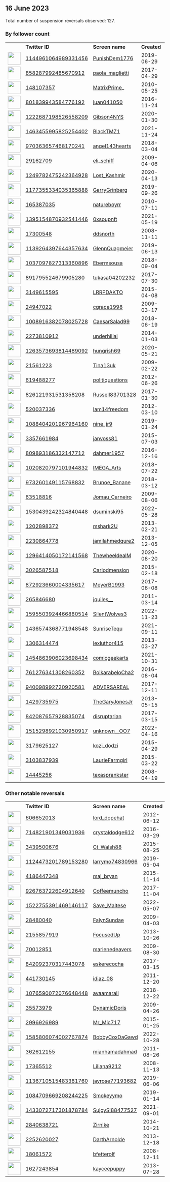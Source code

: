 
## 16 June 2023
Total number of suspension reversals observed: 127.

### By follower count
<table><tr><th></th><th align="left">Twitter ID</th><th align="left">Screen name</th>
<th align="left">Created</th><th align="left">Status</th><th align="left">Suspended</th><th align="left">Followers</th>
<tr><td><a href="https://pbs.twimg.com/profile_images/1196094689293848577/0FDD5hLQ_normal.jpg"><img src="https://pbs.twimg.com/profile_images/1196094689293848577/0FDD5hLQ_normal.jpg" width="40px" height="40px" align="center"/></a></td><td><a href="https://twitter.com/intent/user?user_id=1144961064989331456">1144961064989331456</a></td><td><a href="https://twitter.com/PunishDem1776">PunishDem1776</a></td><td>2019-06-29</td><td align="center"></td><td></td><td>121304</td></tr>
<tr><td><a href="https://pbs.twimg.com/profile_images/1646337050818367488/UxYLtvv5_normal.jpg"><img src="https://pbs.twimg.com/profile_images/1646337050818367488/UxYLtvv5_normal.jpg" width="40px" height="40px" align="center"/></a></td><td><a href="https://twitter.com/intent/user?user_id=858287992485670912">858287992485670912</a></td><td><a href="https://twitter.com/paola_maglietti">paola_maglietti</a></td><td>2017-04-29</td><td align="center"></td><td>2022-07-18</td><td>52592</td></tr>
<tr><td><a href="https://pbs.twimg.com/profile_images/1669904327354245121/7yknM4Yd_normal.jpg"><img src="https://pbs.twimg.com/profile_images/1669904327354245121/7yknM4Yd_normal.jpg" width="40px" height="40px" align="center"/></a></td><td><a href="https://twitter.com/intent/user?user_id=148107357">148107357</a></td><td><a href="https://twitter.com/MatrixPrime_">MatrixPrime_</a></td><td>2010-05-25</td><td align="center"></td><td></td><td>30299</td></tr>
<tr><td><a href="https://pbs.twimg.com/profile_images/1277980252677894148/2Gtfqkpm_normal.jpg"><img src="https://pbs.twimg.com/profile_images/1277980252677894148/2Gtfqkpm_normal.jpg" width="40px" height="40px" align="center"/></a></td><td><a href="https://twitter.com/intent/user?user_id=801839943584776192">801839943584776192</a></td><td><a href="https://twitter.com/juan041050">juan041050</a></td><td>2016-11-24</td><td align="center"></td><td>2023-06-07</td><td>24195</td></tr>
<tr><td><a href="https://pbs.twimg.com/profile_images/1484957028686647300/TRaRrHPG_normal.jpg"><img src="https://pbs.twimg.com/profile_images/1484957028686647300/TRaRrHPG_normal.jpg" width="40px" height="40px" align="center"/></a></td><td><a href="https://twitter.com/intent/user?user_id=1222687198526558209">1222687198526558209</a></td><td><a href="https://twitter.com/Gibson4NYS">Gibson4NYS</a></td><td>2020-01-30</td><td align="center"></td><td>2022-03-24</td><td>16573</td></tr>
<tr><td><a href="https://pbs.twimg.com/profile_images/1667938180635725824/YJ9jaZ_a_normal.jpg"><img src="https://pbs.twimg.com/profile_images/1667938180635725824/YJ9jaZ_a_normal.jpg" width="40px" height="40px" align="center"/></a></td><td><a href="https://twitter.com/intent/user?user_id=1463455995825254402">1463455995825254402</a></td><td><a href="https://twitter.com/BlackTMZ1">BlackTMZ1</a></td><td>2021-11-24</td><td align="center"></td><td>2023-06-06</td><td>15700</td></tr>
<tr><td><a href="https://pbs.twimg.com/profile_images/1641805070726578176/ORtjE6u-_normal.jpg"><img src="https://pbs.twimg.com/profile_images/1641805070726578176/ORtjE6u-_normal.jpg" width="40px" height="40px" align="center"/></a></td><td><a href="https://twitter.com/intent/user?user_id=970363657468170241">970363657468170241</a></td><td><a href="https://twitter.com/angel143hearts">angel143hearts</a></td><td>2018-03-04</td><td align="center"></td><td>2023-03-12</td><td>12771</td></tr>
<tr><td><a href="https://pbs.twimg.com/profile_images/1672110434399272962/WLKdh3re_normal.jpg"><img src="https://pbs.twimg.com/profile_images/1672110434399272962/WLKdh3re_normal.jpg" width="40px" height="40px" align="center"/></a></td><td><a href="https://twitter.com/intent/user?user_id=29162709">29162709</a></td><td><a href="https://twitter.com/eli_schiff">eli_schiff</a></td><td>2009-04-06</td><td align="center">🔒</td><td></td><td>10911</td></tr>
<tr><td><a href="https://pbs.twimg.com/profile_images/1344525844048273408/6wFHBHLD_normal.jpg"><img src="https://pbs.twimg.com/profile_images/1344525844048273408/6wFHBHLD_normal.jpg" width="40px" height="40px" align="center"/></a></td><td><a href="https://twitter.com/intent/user?user_id=1249782475242364928">1249782475242364928</a></td><td><a href="https://twitter.com/Lost_Kashmir">Lost_Kashmir</a></td><td>2020-04-13</td><td align="center"></td><td>2023-06-05</td><td>8755</td></tr>
<tr><td><a href="https://pbs.twimg.com/profile_images/1311473970785521665/jacnn0T2_normal.jpg"><img src="https://pbs.twimg.com/profile_images/1311473970785521665/jacnn0T2_normal.jpg" width="40px" height="40px" align="center"/></a></td><td><a href="https://twitter.com/intent/user?user_id=1177355334035365888">1177355334035365888</a></td><td><a href="https://twitter.com/GarryGrinberg">GarryGrinberg</a></td><td>2019-09-26</td><td align="center"></td><td></td><td>8522</td></tr>
<tr><td><a href="https://pbs.twimg.com/profile_images/645043981286424576/Fr4wVUp5_normal.png"><img src="https://pbs.twimg.com/profile_images/645043981286424576/Fr4wVUp5_normal.png" width="40px" height="40px" align="center"/></a></td><td><a href="https://twitter.com/intent/user?user_id=165387035">165387035</a></td><td><a href="https://twitter.com/natureboyrr">natureboyrr</a></td><td>2010-07-11</td><td align="center"></td><td>2022-05-05</td><td>5576</td></tr>
<tr><td><a href="https://pbs.twimg.com/profile_images/1662548095450730503/mAGu_Qs__normal.jpg"><img src="https://pbs.twimg.com/profile_images/1662548095450730503/mAGu_Qs__normal.jpg" width="40px" height="40px" align="center"/></a></td><td><a href="https://twitter.com/intent/user?user_id=1395154870932541446">1395154870932541446</a></td><td><a href="https://twitter.com/0xsoupnft">0xsoupnft</a></td><td>2021-05-19</td><td align="center"></td><td>2023-05-31</td><td>5138</td></tr>
<tr><td><a href="https://pbs.twimg.com/profile_images/1521296192524668932/g5dE32Ha_normal.jpg"><img src="https://pbs.twimg.com/profile_images/1521296192524668932/g5dE32Ha_normal.jpg" width="40px" height="40px" align="center"/></a></td><td><a href="https://twitter.com/intent/user?user_id=17300548">17300548</a></td><td><a href="https://twitter.com/ddsnorth">ddsnorth</a></td><td>2008-11-11</td><td align="center"></td><td>2022-12-20</td><td>3948</td></tr>
<tr><td><a href="https://pbs.twimg.com/profile_images/1487830477327192067/JAST12_x_normal.jpg"><img src="https://pbs.twimg.com/profile_images/1487830477327192067/JAST12_x_normal.jpg" width="40px" height="40px" align="center"/></a></td><td><a href="https://twitter.com/intent/user?user_id=1139264397644357634">1139264397644357634</a></td><td><a href="https://twitter.com/GlennQuagmeier">GlennQuagmeier</a></td><td>2019-06-13</td><td align="center"></td><td>2022-07-12</td><td>3497</td></tr>
<tr><td><a href="https://pbs.twimg.com/profile_images/1326591371457736705/g3AJN70n_normal.jpg"><img src="https://pbs.twimg.com/profile_images/1326591371457736705/g3AJN70n_normal.jpg" width="40px" height="40px" align="center"/></a></td><td><a href="https://twitter.com/intent/user?user_id=1037097827313360896">1037097827313360896</a></td><td><a href="https://twitter.com/Ebermsousa">Ebermsousa</a></td><td>2018-09-04</td><td align="center"></td><td>2022-09-21</td><td>3405</td></tr>
<tr><td><a href="https://abs.twimg.com/sticky/default_profile_images/default_profile_normal.png"><img src="https://abs.twimg.com/sticky/default_profile_images/default_profile_normal.png" width="40px" height="40px" align="center"/></a></td><td><a href="https://twitter.com/intent/user?user_id=891795524679905280">891795524679905280</a></td><td><a href="https://twitter.com/tukasa04202232">tukasa04202232</a></td><td>2017-07-30</td><td align="center"></td><td>2023-06-01</td><td>3063</td></tr>
<tr><td><a href="https://pbs.twimg.com/profile_images/1031268813600374784/ZgeK1LO6_normal.jpg"><img src="https://pbs.twimg.com/profile_images/1031268813600374784/ZgeK1LO6_normal.jpg" width="40px" height="40px" align="center"/></a></td><td><a href="https://twitter.com/intent/user?user_id=3149615595">3149615595</a></td><td><a href="https://twitter.com/LRRPDAKTO">LRRPDAKTO</a></td><td>2015-04-08</td><td align="center"></td><td></td><td>2979</td></tr>
<tr><td><a href="https://pbs.twimg.com/profile_images/1546733577517268993/B66lLeNB_normal.jpg"><img src="https://pbs.twimg.com/profile_images/1546733577517268993/B66lLeNB_normal.jpg" width="40px" height="40px" align="center"/></a></td><td><a href="https://twitter.com/intent/user?user_id=24947022">24947022</a></td><td><a href="https://twitter.com/cgrace1998">cgrace1998</a></td><td>2009-03-17</td><td align="center"></td><td>2023-06-02</td><td>2846</td></tr>
<tr><td><a href="https://pbs.twimg.com/profile_images/1446624463798165506/80tX6lC4_normal.jpg"><img src="https://pbs.twimg.com/profile_images/1446624463798165506/80tX6lC4_normal.jpg" width="40px" height="40px" align="center"/></a></td><td><a href="https://twitter.com/intent/user?user_id=1008916382078025728">1008916382078025728</a></td><td><a href="https://twitter.com/CaesarSalad99">CaesarSalad99</a></td><td>2018-06-19</td><td align="center"></td><td>2022-02-13</td><td>2396</td></tr>
<tr><td><a href="https://pbs.twimg.com/profile_images/759528967481102336/lkhA_bSc_normal.jpg"><img src="https://pbs.twimg.com/profile_images/759528967481102336/lkhA_bSc_normal.jpg" width="40px" height="40px" align="center"/></a></td><td><a href="https://twitter.com/intent/user?user_id=2273810912">2273810912</a></td><td><a href="https://twitter.com/underhillal">underhillal</a></td><td>2014-01-03</td><td align="center"></td><td>2022-10-29</td><td>2183</td></tr>
<tr><td><a href="https://pbs.twimg.com/profile_images/1633972148766228480/1SougEVd_normal.jpg"><img src="https://pbs.twimg.com/profile_images/1633972148766228480/1SougEVd_normal.jpg" width="40px" height="40px" align="center"/></a></td><td><a href="https://twitter.com/intent/user?user_id=1263573693814489092">1263573693814489092</a></td><td><a href="https://twitter.com/hungrish69">hungrish69</a></td><td>2020-05-21</td><td align="center"></td><td>2023-04-12</td><td>2111</td></tr>
<tr><td><a href="https://pbs.twimg.com/profile_images/1669357182356455433/k0wPPlWS_normal.jpg"><img src="https://pbs.twimg.com/profile_images/1669357182356455433/k0wPPlWS_normal.jpg" width="40px" height="40px" align="center"/></a></td><td><a href="https://twitter.com/intent/user?user_id=21561223">21561223</a></td><td><a href="https://twitter.com/Tina13uk">Tina13uk</a></td><td>2009-02-22</td><td align="center"></td><td>2022-08-26</td><td>1966</td></tr>
<tr><td><a href="https://pbs.twimg.com/profile_images/1078105693318729729/s3mH4vT7_normal.jpg"><img src="https://pbs.twimg.com/profile_images/1078105693318729729/s3mH4vT7_normal.jpg" width="40px" height="40px" align="center"/></a></td><td><a href="https://twitter.com/intent/user?user_id=619488277">619488277</a></td><td><a href="https://twitter.com/politiquestions">politiquestions</a></td><td>2012-06-26</td><td align="center"></td><td></td><td>1901</td></tr>
<tr><td><a href="https://pbs.twimg.com/profile_images/852583968503472128/jNX4HnBi_normal.jpg"><img src="https://pbs.twimg.com/profile_images/852583968503472128/jNX4HnBi_normal.jpg" width="40px" height="40px" align="center"/></a></td><td><a href="https://twitter.com/intent/user?user_id=826121931531358208">826121931531358208</a></td><td><a href="https://twitter.com/Russell83701328">Russell83701328</a></td><td>2017-01-30</td><td align="center"></td><td></td><td>1827</td></tr>
<tr><td><a href="https://pbs.twimg.com/profile_images/1265785988984401921/FDwvcZmA_normal.jpg"><img src="https://pbs.twimg.com/profile_images/1265785988984401921/FDwvcZmA_normal.jpg" width="40px" height="40px" align="center"/></a></td><td><a href="https://twitter.com/intent/user?user_id=520037336">520037336</a></td><td><a href="https://twitter.com/Iam14freedom">Iam14freedom</a></td><td>2012-03-10</td><td align="center"></td><td></td><td>1568</td></tr>
<tr><td><a href="https://pbs.twimg.com/profile_images/1669787453291462656/7x4FiA_j_normal.jpg"><img src="https://pbs.twimg.com/profile_images/1669787453291462656/7x4FiA_j_normal.jpg" width="40px" height="40px" align="center"/></a></td><td><a href="https://twitter.com/intent/user?user_id=1088404201967964160">1088404201967964160</a></td><td><a href="https://twitter.com/nine_jr9">nine_jr9</a></td><td>2019-01-24</td><td align="center"></td><td>2022-10-17</td><td>1526</td></tr>
<tr><td><a href="https://pbs.twimg.com/profile_images/1477978638381465600/sjKwyx7-_normal.jpg"><img src="https://pbs.twimg.com/profile_images/1477978638381465600/sjKwyx7-_normal.jpg" width="40px" height="40px" align="center"/></a></td><td><a href="https://twitter.com/intent/user?user_id=3357661984">3357661984</a></td><td><a href="https://twitter.com/janvoss81">janvoss81</a></td><td>2015-07-03</td><td align="center"></td><td>2023-05-30</td><td>1463</td></tr>
<tr><td><a href="https://pbs.twimg.com/profile_images/845742880127930370/YLS12LNp_normal.jpg"><img src="https://pbs.twimg.com/profile_images/845742880127930370/YLS12LNp_normal.jpg" width="40px" height="40px" align="center"/></a></td><td><a href="https://twitter.com/intent/user?user_id=809893186332147712">809893186332147712</a></td><td><a href="https://twitter.com/dahmer1957">dahmer1957</a></td><td>2016-12-16</td><td align="center"></td><td></td><td>1401</td></tr>
<tr><td><a href="https://pbs.twimg.com/profile_images/1181090938900402176/Vp7wuYN6_normal.jpg"><img src="https://pbs.twimg.com/profile_images/1181090938900402176/Vp7wuYN6_normal.jpg" width="40px" height="40px" align="center"/></a></td><td><a href="https://twitter.com/intent/user?user_id=1020820797101944832">1020820797101944832</a></td><td><a href="https://twitter.com/IMEGA_Arts">IMEGA_Arts</a></td><td>2018-07-22</td><td align="center"></td><td>2023-06-07</td><td>1350</td></tr>
<tr><td><a href="https://pbs.twimg.com/profile_images/1507475416059203586/0i82XJbk_normal.jpg"><img src="https://pbs.twimg.com/profile_images/1507475416059203586/0i82XJbk_normal.jpg" width="40px" height="40px" align="center"/></a></td><td><a href="https://twitter.com/intent/user?user_id=973260149115768832">973260149115768832</a></td><td><a href="https://twitter.com/Brunoe_Banane">Brunoe_Banane</a></td><td>2018-03-12</td><td align="center"></td><td>2022-05-29</td><td>1158</td></tr>
<tr><td><a href="https://pbs.twimg.com/profile_images/1668726567520829440/wPi-kw0i_normal.jpg"><img src="https://pbs.twimg.com/profile_images/1668726567520829440/wPi-kw0i_normal.jpg" width="40px" height="40px" align="center"/></a></td><td><a href="https://twitter.com/intent/user?user_id=63518816">63518816</a></td><td><a href="https://twitter.com/Jomau_Carneiro">Jomau_Carneiro</a></td><td>2009-08-06</td><td align="center"></td><td>2022-08-17</td><td>1116</td></tr>
<tr><td><a href="https://pbs.twimg.com/profile_images/1669915533901287425/d8kv93hY_normal.jpg"><img src="https://pbs.twimg.com/profile_images/1669915533901287425/d8kv93hY_normal.jpg" width="40px" height="40px" align="center"/></a></td><td><a href="https://twitter.com/intent/user?user_id=1530439242324840448">1530439242324840448</a></td><td><a href="https://twitter.com/dsuminski95">dsuminski95</a></td><td>2022-05-28</td><td align="center"></td><td>2022-08-09</td><td>1089</td></tr>
<tr><td><a href="https://pbs.twimg.com/profile_images/1285741430653063168/6w2Mu2uM_normal.jpg"><img src="https://pbs.twimg.com/profile_images/1285741430653063168/6w2Mu2uM_normal.jpg" width="40px" height="40px" align="center"/></a></td><td><a href="https://twitter.com/intent/user?user_id=1202898372">1202898372</a></td><td><a href="https://twitter.com/mshark2U">mshark2U</a></td><td>2013-02-21</td><td align="center"></td><td>2022-10-29</td><td>1062</td></tr>
<tr><td><a href="https://pbs.twimg.com/profile_images/895627393276276736/sHFWCe7W_normal.jpg"><img src="https://pbs.twimg.com/profile_images/895627393276276736/sHFWCe7W_normal.jpg" width="40px" height="40px" align="center"/></a></td><td><a href="https://twitter.com/intent/user?user_id=2230864778">2230864778</a></td><td><a href="https://twitter.com/jamilahmedqure2">jamilahmedqure2</a></td><td>2013-12-05</td><td align="center"></td><td>2023-06-05</td><td>996</td></tr>
<tr><td><a href="https://pbs.twimg.com/profile_images/1296414894590504960/GWTYmxn5_normal.jpg"><img src="https://pbs.twimg.com/profile_images/1296414894590504960/GWTYmxn5_normal.jpg" width="40px" height="40px" align="center"/></a></td><td><a href="https://twitter.com/intent/user?user_id=1296414050172141568">1296414050172141568</a></td><td><a href="https://twitter.com/ThewheeldealM">ThewheeldealM</a></td><td>2020-08-20</td><td align="center"></td><td>2022-04-03</td><td>995</td></tr>
<tr><td><a href="https://pbs.twimg.com/profile_images/1672445491131432960/Fav3tUBo_normal.jpg"><img src="https://pbs.twimg.com/profile_images/1672445491131432960/Fav3tUBo_normal.jpg" width="40px" height="40px" align="center"/></a></td><td><a href="https://twitter.com/intent/user?user_id=3026587518">3026587518</a></td><td><a href="https://twitter.com/Carlodmension">Carlodmension</a></td><td>2015-02-18</td><td align="center"></td><td>2023-06-06</td><td>993</td></tr>
<tr><td><a href="https://pbs.twimg.com/profile_images/1671388354372329473/_J1i_V0i_normal.jpg"><img src="https://pbs.twimg.com/profile_images/1671388354372329473/_J1i_V0i_normal.jpg" width="40px" height="40px" align="center"/></a></td><td><a href="https://twitter.com/intent/user?user_id=872923660004335617">872923660004335617</a></td><td><a href="https://twitter.com/MeyerB1993">MeyerB1993</a></td><td>2017-06-08</td><td align="center"></td><td></td><td>971</td></tr>
<tr><td><a href="https://pbs.twimg.com/profile_images/1614252781136740352/qQHdpNsu_normal.jpg"><img src="https://pbs.twimg.com/profile_images/1614252781136740352/qQHdpNsu_normal.jpg" width="40px" height="40px" align="center"/></a></td><td><a href="https://twitter.com/intent/user?user_id=265846680">265846680</a></td><td><a href="https://twitter.com/jquiles__">jquiles__</a></td><td>2011-03-14</td><td align="center"></td><td>2023-06-01</td><td>913</td></tr>
<tr><td><a href="https://pbs.twimg.com/profile_images/1598053434279825408/5OLVYcLk_normal.jpg"><img src="https://pbs.twimg.com/profile_images/1598053434279825408/5OLVYcLk_normal.jpg" width="40px" height="40px" align="center"/></a></td><td><a href="https://twitter.com/intent/user?user_id=1595503924466880514">1595503924466880514</a></td><td><a href="https://twitter.com/SilentWolves3">SilentWolves3</a></td><td>2022-11-23</td><td align="center"></td><td>2023-05-24</td><td>901</td></tr>
<tr><td><a href="https://pbs.twimg.com/profile_images/1542628582760927232/fC8cxUKw_normal.jpg"><img src="https://pbs.twimg.com/profile_images/1542628582760927232/fC8cxUKw_normal.jpg" width="40px" height="40px" align="center"/></a></td><td><a href="https://twitter.com/intent/user?user_id=1436574368771948548">1436574368771948548</a></td><td><a href="https://twitter.com/SunriseTequ">SunriseTequ</a></td><td>2021-09-11</td><td align="center"></td><td>2023-06-06</td><td>892</td></tr>
<tr><td><a href="https://pbs.twimg.com/profile_images/453790436121776128/gl6HxmNA_normal.jpeg"><img src="https://pbs.twimg.com/profile_images/453790436121776128/gl6HxmNA_normal.jpeg" width="40px" height="40px" align="center"/></a></td><td><a href="https://twitter.com/intent/user?user_id=1306314474">1306314474</a></td><td><a href="https://twitter.com/lexluthor415">lexluthor415</a></td><td>2013-03-27</td><td align="center"></td><td></td><td>691</td></tr>
<tr><td><a href="https://pbs.twimg.com/profile_images/1454869791647285249/82EcuSQL_normal.jpg"><img src="https://pbs.twimg.com/profile_images/1454869791647285249/82EcuSQL_normal.jpg" width="40px" height="40px" align="center"/></a></td><td><a href="https://twitter.com/intent/user?user_id=1454863906023698434">1454863906023698434</a></td><td><a href="https://twitter.com/comicgeekarts">comicgeekarts</a></td><td>2021-10-31</td><td align="center"></td><td>2023-01-26</td><td>673</td></tr>
<tr><td><a href="https://pbs.twimg.com/profile_images/1583415643071823872/PXM6mL3z_normal.jpg"><img src="https://pbs.twimg.com/profile_images/1583415643071823872/PXM6mL3z_normal.jpg" width="40px" height="40px" align="center"/></a></td><td><a href="https://twitter.com/intent/user?user_id=761276341308260352">761276341308260352</a></td><td><a href="https://twitter.com/BoikarabeloCha2">BoikarabeloCha2</a></td><td>2016-08-04</td><td align="center"></td><td>2023-06-07</td><td>646</td></tr>
<tr><td><a href="https://pbs.twimg.com/profile_images/1595487965647716354/UMmv21nd_normal.jpg"><img src="https://pbs.twimg.com/profile_images/1595487965647716354/UMmv21nd_normal.jpg" width="40px" height="40px" align="center"/></a></td><td><a href="https://twitter.com/intent/user?user_id=940098992720920581">940098992720920581</a></td><td><a href="https://twitter.com/ADVERSAREAL">ADVERSAREAL</a></td><td>2017-12-11</td><td align="center"></td><td>2022-12-28</td><td>645</td></tr>
<tr><td><a href="https://pbs.twimg.com/profile_images/1653589358568505344/k9axkzak_normal.jpg"><img src="https://pbs.twimg.com/profile_images/1653589358568505344/k9axkzak_normal.jpg" width="40px" height="40px" align="center"/></a></td><td><a href="https://twitter.com/intent/user?user_id=1429735975">1429735975</a></td><td><a href="https://twitter.com/TheGaryJonesJr">TheGaryJonesJr</a></td><td>2013-05-15</td><td align="center"></td><td>2023-05-24</td><td>617</td></tr>
<tr><td><a href="https://pbs.twimg.com/profile_images/1657655962583420929/jum1gL2M_normal.jpg"><img src="https://pbs.twimg.com/profile_images/1657655962583420929/jum1gL2M_normal.jpg" width="40px" height="40px" align="center"/></a></td><td><a href="https://twitter.com/intent/user?user_id=842087657928835074">842087657928835074</a></td><td><a href="https://twitter.com/disruptarian">disruptarian</a></td><td>2017-03-15</td><td align="center"></td><td>2023-06-13</td><td>594</td></tr>
<tr><td><a href="https://pbs.twimg.com/profile_images/1668948013950050307/EZ_TSWT8_normal.jpg"><img src="https://pbs.twimg.com/profile_images/1668948013950050307/EZ_TSWT8_normal.jpg" width="40px" height="40px" align="center"/></a></td><td><a href="https://twitter.com/intent/user?user_id=1515298921030950917">1515298921030950917</a></td><td><a href="https://twitter.com/unknown__OO7">unknown__OO7</a></td><td>2022-04-16</td><td align="center"></td><td>2023-01-05</td><td>547</td></tr>
<tr><td><a href="https://pbs.twimg.com/profile_images/637219385338413056/ti4ibVSc_normal.jpg"><img src="https://pbs.twimg.com/profile_images/637219385338413056/ti4ibVSc_normal.jpg" width="40px" height="40px" align="center"/></a></td><td><a href="https://twitter.com/intent/user?user_id=3179625127">3179625127</a></td><td><a href="https://twitter.com/kozi_dodzi">kozi_dodzi</a></td><td>2015-04-29</td><td align="center"></td><td>2022-11-27</td><td>471</td></tr>
<tr><td><a href="https://abs.twimg.com/sticky/default_profile_images/default_profile_normal.png"><img src="https://abs.twimg.com/sticky/default_profile_images/default_profile_normal.png" width="40px" height="40px" align="center"/></a></td><td><a href="https://twitter.com/intent/user?user_id=3103837939">3103837939</a></td><td><a href="https://twitter.com/LaurieFarmgirl">LaurieFarmgirl</a></td><td>2015-03-22</td><td align="center"></td><td></td><td>434</td></tr>
<tr><td><a href="https://pbs.twimg.com/profile_images/1345557535303094272/R9Dzm7HU_normal.jpg"><img src="https://pbs.twimg.com/profile_images/1345557535303094272/R9Dzm7HU_normal.jpg" width="40px" height="40px" align="center"/></a></td><td><a href="https://twitter.com/intent/user?user_id=14445256">14445256</a></td><td><a href="https://twitter.com/texasprankster">texasprankster</a></td><td>2008-04-19</td><td align="center"></td><td>2023-05-28</td><td>377</td></tr>
</table>

### Other notable reversals
<table><tr><th></th><th align="left">Twitter ID</th><th align="left">Screen name</th>
<th align="left">Created</th><th align="left">Status</th><th align="left">Suspended</th><th align="left">Followers</th>
<tr><td><a href="https://pbs.twimg.com/profile_images/378800000009118994/1354fa8aab15cd974666d7a922cc2da4_normal.jpeg"><img src="https://pbs.twimg.com/profile_images/378800000009118994/1354fa8aab15cd974666d7a922cc2da4_normal.jpeg" width="40px" height="40px" align="center"/></a></td><td><a href="https://twitter.com/intent/user?user_id=606652013">606652013</a></td><td><a href="https://twitter.com/lord_dopehat">lord_dopehat</a></td><td>2012-06-12</td><td align="center"></td><td>2022-12-14</td><td>259</td></tr>
<tr><td><a href="https://pbs.twimg.com/profile_images/1669726205979836417/QS5nvnCv_normal.jpg"><img src="https://pbs.twimg.com/profile_images/1669726205979836417/QS5nvnCv_normal.jpg" width="40px" height="40px" align="center"/></a></td><td><a href="https://twitter.com/intent/user?user_id=714821901349031936">714821901349031936</a></td><td><a href="https://twitter.com/crystaldodge612">crystaldodge612</a></td><td>2016-03-29</td><td align="center"></td><td>2023-05-22</td><td>213</td></tr>
<tr><td><a href="https://pbs.twimg.com/profile_images/1607562620457959425/y_2MjWJd_normal.jpg"><img src="https://pbs.twimg.com/profile_images/1607562620457959425/y_2MjWJd_normal.jpg" width="40px" height="40px" align="center"/></a></td><td><a href="https://twitter.com/intent/user?user_id=3439500676">3439500676</a></td><td><a href="https://twitter.com/Ct_Walsh88">Ct_Walsh88</a></td><td>2015-08-25</td><td align="center"></td><td>2023-06-13</td><td>316</td></tr>
<tr><td><a href="https://pbs.twimg.com/profile_images/1490694028815384583/S7ZvZbPv_normal.jpg"><img src="https://pbs.twimg.com/profile_images/1490694028815384583/S7ZvZbPv_normal.jpg" width="40px" height="40px" align="center"/></a></td><td><a href="https://twitter.com/intent/user?user_id=1124473201789153280">1124473201789153280</a></td><td><a href="https://twitter.com/larrymo74830966">larrymo74830966</a></td><td>2019-05-04</td><td align="center">🔒</td><td>2023-01-13</td><td>71</td></tr>
<tr><td><a href="https://pbs.twimg.com/profile_images/1361850048666103817/I8C_jm2O_normal.jpg"><img src="https://pbs.twimg.com/profile_images/1361850048666103817/I8C_jm2O_normal.jpg" width="40px" height="40px" align="center"/></a></td><td><a href="https://twitter.com/intent/user?user_id=4186447348">4186447348</a></td><td><a href="https://twitter.com/maj_bryan">maj_bryan</a></td><td>2015-11-14</td><td align="center"></td><td>2023-06-08</td><td>68</td></tr>
<tr><td><a href="https://pbs.twimg.com/profile_images/1665029796424712196/UpMdq2P7_normal.jpg"><img src="https://pbs.twimg.com/profile_images/1665029796424712196/UpMdq2P7_normal.jpg" width="40px" height="40px" align="center"/></a></td><td><a href="https://twitter.com/intent/user?user_id=926763722604912640">926763722604912640</a></td><td><a href="https://twitter.com/Coffeemuncho">Coffeemuncho</a></td><td>2017-11-04</td><td align="center">👋</td><td>2023-06-01</td><td>46</td></tr>
<tr><td><a href="https://pbs.twimg.com/profile_images/1555407587965018112/UTaZ4Um5_normal.jpg"><img src="https://pbs.twimg.com/profile_images/1555407587965018112/UTaZ4Um5_normal.jpg" width="40px" height="40px" align="center"/></a></td><td><a href="https://twitter.com/intent/user?user_id=1522755391469146117">1522755391469146117</a></td><td><a href="https://twitter.com/Save_Maltese">Save_Maltese</a></td><td>2022-05-07</td><td align="center"></td><td>2022-12-31</td><td>321</td></tr>
<tr><td><a href="https://pbs.twimg.com/profile_images/378800000812116262/00b3f0be607f7413b271c676fba04a7f_normal.jpeg"><img src="https://pbs.twimg.com/profile_images/378800000812116262/00b3f0be607f7413b271c676fba04a7f_normal.jpeg" width="40px" height="40px" align="center"/></a></td><td><a href="https://twitter.com/intent/user?user_id=28480040">28480040</a></td><td><a href="https://twitter.com/FalynSundae">FalynSundae</a></td><td>2009-04-03</td><td align="center">🔒</td><td>2023-06-11</td><td>95</td></tr>
<tr><td><a href="https://pbs.twimg.com/profile_images/1553597581543874560/gRftyGAe_normal.jpg"><img src="https://pbs.twimg.com/profile_images/1553597581543874560/gRftyGAe_normal.jpg" width="40px" height="40px" align="center"/></a></td><td><a href="https://twitter.com/intent/user?user_id=2155857919">2155857919</a></td><td><a href="https://twitter.com/FocusedUp">FocusedUp</a></td><td>2013-10-26</td><td align="center"></td><td>2023-06-12</td><td>259</td></tr>
<tr><td><a href="https://pbs.twimg.com/profile_images/1614194282751033344/58BmAAgK_normal.jpg"><img src="https://pbs.twimg.com/profile_images/1614194282751033344/58BmAAgK_normal.jpg" width="40px" height="40px" align="center"/></a></td><td><a href="https://twitter.com/intent/user?user_id=70012851">70012851</a></td><td><a href="https://twitter.com/marlenedeavers">marlenedeavers</a></td><td>2009-08-30</td><td align="center">🔒</td><td>2023-05-30</td><td>88</td></tr>
<tr><td><a href="https://pbs.twimg.com/profile_images/1265847237277515776/-9JZTh2h_normal.jpg"><img src="https://pbs.twimg.com/profile_images/1265847237277515776/-9JZTh2h_normal.jpg" width="40px" height="40px" align="center"/></a></td><td><a href="https://twitter.com/intent/user?user_id=842092370317443078">842092370317443078</a></td><td><a href="https://twitter.com/eskerecocha">eskerecocha</a></td><td>2017-03-15</td><td align="center"></td><td>2023-06-01</td><td>43</td></tr>
<tr><td><a href="https://pbs.twimg.com/profile_images/1516125306498789383/wzJVjOz9_normal.jpg"><img src="https://pbs.twimg.com/profile_images/1516125306498789383/wzJVjOz9_normal.jpg" width="40px" height="40px" align="center"/></a></td><td><a href="https://twitter.com/intent/user?user_id=441730145">441730145</a></td><td><a href="https://twitter.com/idiaz_08">idiaz_08</a></td><td>2011-12-20</td><td align="center"></td><td>2023-06-01</td><td>135</td></tr>
<tr><td><a href="https://pbs.twimg.com/profile_images/1662574678454542336/h0kOc_-s_normal.png"><img src="https://pbs.twimg.com/profile_images/1662574678454542336/h0kOc_-s_normal.png" width="40px" height="40px" align="center"/></a></td><td><a href="https://twitter.com/intent/user?user_id=1076590072076648448">1076590072076648448</a></td><td><a href="https://twitter.com/avaamarall">avaamarall</a></td><td>2018-12-22</td><td align="center"></td><td>2023-06-01</td><td>73</td></tr>
<tr><td><a href="https://pbs.twimg.com/profile_images/378800000284211595/7ff40866afb925f51b2bb534016f5b67_normal.jpeg"><img src="https://pbs.twimg.com/profile_images/378800000284211595/7ff40866afb925f51b2bb534016f5b67_normal.jpeg" width="40px" height="40px" align="center"/></a></td><td><a href="https://twitter.com/intent/user?user_id=35573979">35573979</a></td><td><a href="https://twitter.com/DynamicDoris">DynamicDoris</a></td><td>2009-04-26</td><td align="center"></td><td>2023-06-06</td><td>224</td></tr>
<tr><td><a href="https://pbs.twimg.com/profile_images/1555654307663515649/FG50fJqZ_normal.jpg"><img src="https://pbs.twimg.com/profile_images/1555654307663515649/FG50fJqZ_normal.jpg" width="40px" height="40px" align="center"/></a></td><td><a href="https://twitter.com/intent/user?user_id=2996926989">2996926989</a></td><td><a href="https://twitter.com/Mr_Mic717">Mr_Mic717</a></td><td>2015-01-25</td><td align="center"></td><td>2023-05-11</td><td>35</td></tr>
<tr><td><a href="https://pbs.twimg.com/profile_images/1585809701538766850/_kyFyZE7_normal.jpg"><img src="https://pbs.twimg.com/profile_images/1585809701538766850/_kyFyZE7_normal.jpg" width="40px" height="40px" align="center"/></a></td><td><a href="https://twitter.com/intent/user?user_id=1585806074002767874">1585806074002767874</a></td><td><a href="https://twitter.com/BobbyCoxDaGawd">BobbyCoxDaGawd</a></td><td>2022-10-28</td><td align="center"></td><td>2023-06-06</td><td>107</td></tr>
<tr><td><a href="https://abs.twimg.com/sticky/default_profile_images/default_profile_normal.png"><img src="https://abs.twimg.com/sticky/default_profile_images/default_profile_normal.png" width="40px" height="40px" align="center"/></a></td><td><a href="https://twitter.com/intent/user?user_id=362612155">362612155</a></td><td><a href="https://twitter.com/mianhamadahmad">mianhamadahmad</a></td><td>2011-08-26</td><td align="center"></td><td>2023-06-07</td><td>34</td></tr>
<tr><td><a href="https://pbs.twimg.com/profile_images/1669810548320468998/oFvmUPb1_normal.jpg"><img src="https://pbs.twimg.com/profile_images/1669810548320468998/oFvmUPb1_normal.jpg" width="40px" height="40px" align="center"/></a></td><td><a href="https://twitter.com/intent/user?user_id=17365512">17365512</a></td><td><a href="https://twitter.com/Liliana9212">Liliana9212</a></td><td>2008-11-13</td><td align="center"></td><td>2023-03-21</td><td>98</td></tr>
<tr><td><a href="https://pbs.twimg.com/profile_images/1469301656248635397/Mvyu-sd3_normal.jpg"><img src="https://pbs.twimg.com/profile_images/1469301656248635397/Mvyu-sd3_normal.jpg" width="40px" height="40px" align="center"/></a></td><td><a href="https://twitter.com/intent/user?user_id=1136710515483381760">1136710515483381760</a></td><td><a href="https://twitter.com/jayrose77193682">jayrose77193682</a></td><td>2019-06-06</td><td align="center"></td><td>2023-05-30</td><td>8</td></tr>
<tr><td><a href="https://pbs.twimg.com/profile_images/1520151785746231299/yTWiqxbf_normal.jpg"><img src="https://pbs.twimg.com/profile_images/1520151785746231299/yTWiqxbf_normal.jpg" width="40px" height="40px" align="center"/></a></td><td><a href="https://twitter.com/intent/user?user_id=1084709669208244225">1084709669208244225</a></td><td><a href="https://twitter.com/Smokeyymo">Smokeyymo</a></td><td>2019-01-14</td><td align="center"></td><td>2023-06-06</td><td>312</td></tr>
<tr><td><a href="https://pbs.twimg.com/profile_images/1433072993844957197/Ido5VwNG_normal.png"><img src="https://pbs.twimg.com/profile_images/1433072993844957197/Ido5VwNG_normal.png" width="40px" height="40px" align="center"/></a></td><td><a href="https://twitter.com/intent/user?user_id=1433072717301878784">1433072717301878784</a></td><td><a href="https://twitter.com/SujoySi88477527">SujoySi88477527</a></td><td>2021-09-01</td><td align="center"></td><td>2023-02-10</td><td>8</td></tr>
<tr><td><a href="https://pbs.twimg.com/profile_images/1480822595947802626/jqJ-tU5v_normal.jpg"><img src="https://pbs.twimg.com/profile_images/1480822595947802626/jqJ-tU5v_normal.jpg" width="40px" height="40px" align="center"/></a></td><td><a href="https://twitter.com/intent/user?user_id=2840638721">2840638721</a></td><td><a href="https://twitter.com/Zirnike">Zirnike</a></td><td>2014-10-21</td><td align="center"></td><td>2023-05-11</td><td>200</td></tr>
<tr><td><a href="https://pbs.twimg.com/profile_images/1662570025692143617/z8jCr4hU_normal.jpg"><img src="https://pbs.twimg.com/profile_images/1662570025692143617/z8jCr4hU_normal.jpg" width="40px" height="40px" align="center"/></a></td><td><a href="https://twitter.com/intent/user?user_id=2252620027">2252620027</a></td><td><a href="https://twitter.com/DarthArnolde">DarthArnolde</a></td><td>2013-12-18</td><td align="center"></td><td>2023-06-04</td><td>33</td></tr>
<tr><td><a href="https://pbs.twimg.com/profile_images/510990210872913920/-g_eyny9_normal.jpeg"><img src="https://pbs.twimg.com/profile_images/510990210872913920/-g_eyny9_normal.jpeg" width="40px" height="40px" align="center"/></a></td><td><a href="https://twitter.com/intent/user?user_id=18061572">18061572</a></td><td><a href="https://twitter.com/bfetterolf">bfetterolf</a></td><td>2008-12-11</td><td align="center"></td><td>2022-12-03</td><td>269</td></tr>
<tr><td><a href="https://pbs.twimg.com/profile_images/1625178883300667392/XdREIwM6_normal.jpg"><img src="https://pbs.twimg.com/profile_images/1625178883300667392/XdREIwM6_normal.jpg" width="40px" height="40px" align="center"/></a></td><td><a href="https://twitter.com/intent/user?user_id=1627243854">1627243854</a></td><td><a href="https://twitter.com/kayceepuppy">kayceepuppy</a></td><td>2013-07-28</td><td align="center"></td><td>2023-06-13</td><td>208</td></tr>
</table>

